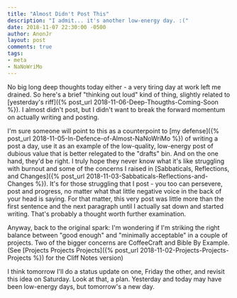 ```yaml
---
title: "Almost Didn't Post This"
description: "I admit... it's another low-energy day. :("
date: 2018-11-07 22:30:00 -0500
author: AnonJr
layout: post
comments: true
tags:
- meta
- NaNoWriMo
---
```


No big long deep thoughts today either - a very tiring day at work left me drained. So here's a brief "thinking out loud" kind of thing, slightly related to [yesterday's riff]({% post_url 2018-11-06-Deep-Thougths-Coming-Soon %}). I almost didn't post, but I didn't want to break the forward momentum on actually writing and posting.

I'm sure someone will point to this as a counterpoint to [my defense]({% post_url 2018-11-05-In-Defence-of-Almost-NaNoWriMo %}) of writing a post a day, use it as an example of the low-quality, low-energy post of dubious value that is better relegated to the "drafts" bin. And on the one hand, they'd be right. I truly hope they never know what it's like struggling with burnout and some of the concerns I raised in [Sabbaticals, Reflections, and Changes]({% post_url 2018-11-03-Sabbaticals-Reflections-and-Changes %}). It's for those struggling that I post - you too can persevere, post and progress, no matter what that little negative voice in the back of your head is saying. For that matter, this very post was little more than the first sentence and the next paragraph until I actually sat down and started writing. That's probably a thought worth further examination.

Anyway, back to the original spark: I'm wondering if I'm striking the right balance between "good enough" and "minimally acceptable" in a couple of projects. Two of the bigger concerns are CoffeeCraft and Bible By Example. (See [Projects Projects Projects]({% post_url 2018-11-02-Projects-Projects-Projects %}) for the Cliff Notes version)

I think tomorrow I'll do a status update on one, Friday the other, and revisit this idea on Saturday. Look at that, a plan. Yesterday and today may have been low-energy days, but tomorrow's a new day.